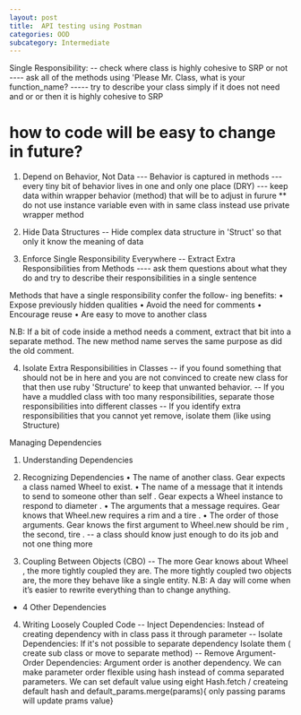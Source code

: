 ```yaml
---
layout: post
title:  API testing using Postman
categories: OOD
subcategory: Intermediate
---
```


Single Responsibility: 
-- check where class is highly cohesive to SRP or not
---- ask all of the methods using 'Please Mr. Class, what is your function_name?
----- try to describe your class simply if it does not need and or or then it is highly                  cohesive to SRP

# how to code will be easy to change in future?
1. Depend on Behavior, Not Data
--- Behavior is captured in methods
--- every tiny bit of behavior lives in one and only
one place (DRY)
--- keep data within wrapper behavior (method) that will be to adjust in furure
** do not use instance variable even with in same class instead use private wrapper method 

2. Hide Data Structures
-- Hide complex data structure in 'Struct' so that only it know the meaning of data

3. Enforce Single Responsibility Everywhere
-- Extract Extra Responsibilities from Methods 
---- ask them questions about what they do and try to
describe their responsibilities in a single sentence

Methods that have a single responsibility confer the follow-
ing benefits:
• Expose previously hidden qualities
• Avoid the need for comments
• Encourage reuse
• Are easy to move to another class

N.B: If a bit of code inside a method needs a comment, extract that bit into a separate method. The new method name serves the same purpose as did the old comment.

4. Isolate Extra Responsibilities in Classes
-- if you found something that should not be in here and you are not convinced to create new class for that then use ruby 'Structure' to keep that unwanted behavior. 
-- If you have a muddled class with too many responsibilities, separate those
responsibilities into different classes
-- If you identify extra responsibilities that you cannot yet remove, isolate them (like using Structure)

Managing Dependencies 
1. Understanding Dependencies

2. Recognizing Dependencies
• The name of another class. Gear expects a class named Wheel to exist.
• The name of a message that it intends to send to someone other than self .
Gear expects a Wheel instance to respond to diameter .
• The arguments that a message requires. Gear knows that Wheel.new requires a
rim and a tire .
• The order of those arguments. Gear knows the first argument to Wheel.new
should be rim , the second, tire .
-- a class should know just enough to do its job and not one thing more

3. Coupling Between Objects (CBO)
-- The more Gear knows about Wheel , the more tightly coupled they are. The more tightly coupled two objects are, the more they behave like a single entity.
N.B: A day will come when it’s easier to rewrite everything than to change anything.
- 4 Other Dependencies

4. Writing Loosely Coupled Code
-- Inject Dependencies: Instead of creating dependency with in class pass it through parameter
-- Isolate Dependencies: If it's not possible to separate dependency Isolate them ( create sub class or move to separate method)
-- Remove Argument-Order Dependencies: Argument order is another dependency. We can make parameter order 
flexible using hash instead of comma separated parameters. We can set default value using eight Hash.fetch / createing
default hash and default_params.merge(params){ only passing params will update prams value}





